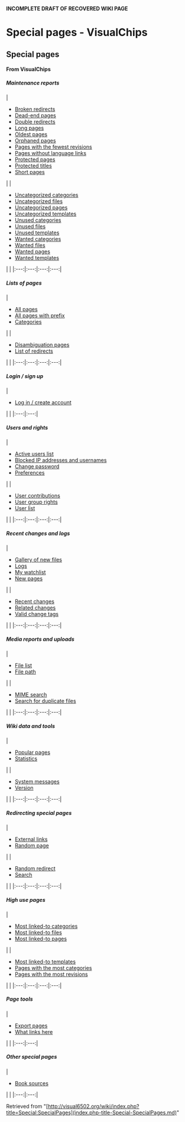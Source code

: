 **INCOMPLETE DRAFT OF RECOVERED WIKI PAGE**

# Special pages - VisualChips

## Special pages

#### From VisualChips

##### Maintenance reports

|

- [Broken redirects](index.php-title-Special-BrokenRedirects.md)
- [Dead-end pages](index.php-title-Special-DeadendPages.md)
- [Double redirects](index.php-title-Special-DoubleRedirects.md)
- [Long pages](index.php-title-Special-LongPages.md)
- [Oldest pages](index.php-title-Special-AncientPages.md)
- [Orphaned pages](index.php-title-Special-LonelyPages.md)
- [Pages with the fewest revisions](index.php-title-Special-FewestRevisions.md)
- [Pages without language links](index.php-title-Special-WithoutInterwiki.md)
- [Protected pages](index.php-title-Special-ProtectedPages.md)
- [Protected titles](index.php-title-Special-ProtectedTitles.md)
- [Short pages](index.php-title-Special-ShortPages.md)

| |

- [Uncategorized categories](index.php-title-Special-UncategorizedCategories.md)
- [Uncategorized files](index.php-title-Special-UncategorizedFiles.md)
- [Uncategorized pages](index.php-title-Special-UncategorizedPages.md)
- [Uncategorized templates](index.php-title-Special-UncategorizedTemplates.md)
- [Unused categories](index.php-title-Special-UnusedCategories.md)
- [Unused files](index.php-title-Special-UnusedFiles.md)
- [Unused templates](index.php-title-Special-UnusedTemplates.md)
- [Wanted categories](index.php-title-Special-WantedCategories.md)
- [Wanted files](index.php-title-Special-WantedFiles.md)
- [Wanted pages](index.php-title-Special-WantedPages.md)
- [Wanted templates](index.php-title-Special-WantedTemplates.md)

| |
|:---:|:---:|:---:|:---:|

##### Lists of pages

|

- [All pages](index.php-title-Special-AllPages.md)
- [All pages with prefix](index.php-title-Special-PrefixIndex.md)
- [Categories](index.php-title-Special-Categories.md)

| |

- [Disambiguation pages](index.php-title-Special-Disambiguations.md)
- [List of redirects](index.php-title-Special-ListRedirects.md)

| |
|:---:|:---:|:---:|:---:|

##### Login / sign up

|

- [Log in / create account](index.php-title-Special-UserLogin.md)

| |
|:---:|:---:|

##### Users and rights

|

- [Active users list](index.php-title-Special-ActiveUsers.md)
- [Blocked IP addresses and usernames](index.php-title-Special-BlockList.md)
- [Change password](index.php-title-Special-ChangePassword.md)
- [Preferences](index.php-title-Special-Preferences.md)

| |

- [User contributions](index.php-title-Special-Contributions.md)
- [User group rights](index.php-title-Special-ListGroupRights.md)
- [User list](index.php-title-Special-ListUsers.md)

| |
|:---:|:---:|:---:|:---:|

##### Recent changes and logs

|

- [Gallery of new files](index.php-title-Special-NewFiles.md)
- [Logs](index.php-title-Special-Log.md)
- [My watchlist](index.php-title-Special-Watchlist.md)
- [New pages](index.php-title-Special-NewPages.md)

| |

- [Recent changes](index.php-title-Special-RecentChanges.md)
- [Related changes](index.php-title-Special-RecentChangesLinked.md)
- [Valid change tags](index.php-title-Special-Tags.md)

| |
|:---:|:---:|:---:|:---:|

##### Media reports and uploads

|

- [File list](index.php-title-Special-ListFiles.md)
- [File path](index.php-title-Special-FilePath.md)

| |

- [MIME search](index.php-title-Special-MIMESearch.md)
- [Search for duplicate files](index.php-title-Special-FileDuplicateSearch.md)

| |
|:---:|:---:|:---:|:---:|

##### Wiki data and tools

|

- [Popular pages](index.php-title-Special-PopularPages.md)
- [Statistics](index.php-title-Special-Statistics.md)

| |

- [System messages](index.php-title-Special-AllMessages.md)
- [Version](index.php-title-Special-Version.md)

| |
|:---:|:---:|:---:|:---:|

##### Redirecting special pages

|

- [External links](index.php-title-Special-LinkSearch.md)
- [Random page](index.php-title-Special-Random.md)

| |

- [Random redirect](index.php-title-Special-RandomRedirect.md)
- [Search](index.php-title-Special-Search.md)

| |
|:---:|:---:|:---:|:---:|

##### High use pages

|

- [Most linked-to categories](index.php-title-Special-MostLinkedCategories.md)
- [Most linked-to files](index.php-title-Special-MostLinkedFiles.md)
- [Most linked-to pages](index.php-title-Special-MostLinkedPages.md)

| |

- [Most linked-to templates](index.php-title-Special-MostLinkedTemplates.md)
- [Pages with the most categories](index.php-title-Special-MostCategories.md)
- [Pages with the most revisions](index.php-title-Special-MostRevisions.md)

| |
|:---:|:---:|:---:|:---:|

##### Page tools

|

- [Export pages](index.php-title-Special-Export.md)
- [What links here](index.php-title-Special-WhatLinksHere.md)

| |
|:---:|:---:|

##### Other special pages

|

- [Book sources](index.php-title-Special-BookSources.md)

| |
|:---:|:---:|

Retrieved from "[http://visual6502.org/wiki/index.php?title=Special:SpecialPages](index.php-title-Special-SpecialPages.md)"

